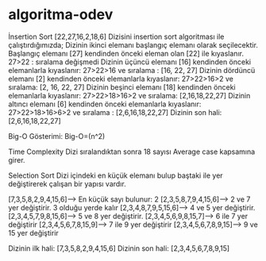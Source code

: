 # algoritma-odev

İnsertion Sort
  [22,27,16,2,18,6] Dizisini insertion sort algoritması ile çalıştırdığımızda;
  Dizinin ikinci elemanı başlangıç elemanı olarak seçilecektir.
  Başlangıç elemanı [27] kendinden önceki eleman olan [22] ile kıyaslanır.
  27>22 : sıralama değişmedi 
  Dizinin üçüncü elemanı [16] kendinden önceki elemanlarla kıyaslanır:
  27>22>16 ve sıralama : [16, 22, 27]
  Dizinin dördüncü elemanı [2] kendinden önceki elemanlarla kıyaslanır:
  27>22>16>2 ve sıralama: [2, 16, 22, 27]
  Dizinin beşinci elemanı [18] kendinden önceki elemanlarla kıyaslanır:
  27>22>18>16>2 ve sıralama: [2,16,18,22,27]
  Dizinin altıncı elemanı [6] kendinden önceki elemanlarla kıyaslanır:
  27>22>18>16>6>2 ve sıralama : [2,6,16,18,22,27]
  Dizinin son hali: [2,6,16,18,22,27]

Big-O Gösterimi: 
  Big-O=(n^2)

Time Complexity
   Dizi sıralandıktan sonra 18 sayısı Average case kapsamına girer.
   
   
Selection Sort
  Dizi içindeki en küçük elemanı bulup baştaki ile yer değiştirerek çalışan bir yapısı vardır.
  
  [7,3,5,8,2,9,4,15,6]--> En küçük sayı bulunur: 2
  [2,3,5,8,7,9,4,15,6]--> 2 ve 7 yer değiştirir. 3 olduğu yerde kalır
  [2,3,4,8,7,9,5,15,6]--> 4 ve 5 yer değiştirir.
  [2,3,4,5,7,9,8,15,6]--> 5 ve 8 yer değiştirir.
  [2,3,4,5,6,9,8,15,7]--> 6 ile 7 yer değiştirir
  [2,3,4,5,6,7,8,15,9]--> 7 ile 9 yer değiştirir
  [2,3,4,5,6,7,8,9,15]--> 9 ve 15 yer değiştirir
  
  Dizinin ilk hali: [7,3,5,8,2,9,4,15,6]
  Dizinin son hali: [2,3,4,5,6,7,8,9,15]
